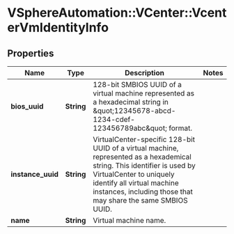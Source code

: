 # VSphereAutomation::VCenter::VcenterVmIdentityInfo

## Properties
Name | Type | Description | Notes
------------ | ------------- | ------------- | -------------
**bios_uuid** | **String** | 128-bit SMBIOS UUID of a virtual machine represented as a hexadecimal string in \&quot;12345678-abcd-1234-cdef-123456789abc\&quot; format. | 
**instance_uuid** | **String** | VirtualCenter-specific 128-bit UUID of a virtual machine, represented as a hexademical string. This identifier is used by VirtualCenter to uniquely identify all virtual machine instances, including those that may share the same SMBIOS UUID. | 
**name** | **String** | Virtual machine name. | 


